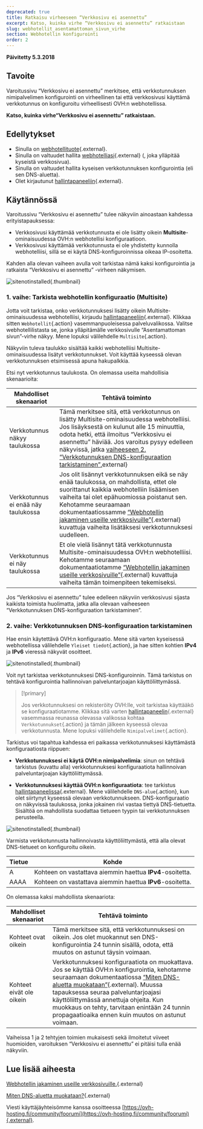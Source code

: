 ```yaml
---
deprecated: true
title: Ratkaisu virheeseen “Verkkosivu ei asennettu”
excerpt: Katso, kuinka virhe “Verkkosivu ei asennettu” ratkaistaan
slug: webhotellit_asentamattoman_sivun_virhe
section: Webhotellin konfigurointi
order: 2
---
```


**Päivitetty 5.3.2018**

## Tavoite

Varoitussivu “Verkkosivu ei asennettu” merkitsee, että verkkotunnuksen nimipalvelimen konfigurointi on virheellinen tai että verkkosivusi käyttämä verkkotunnus on konfiguroitu virheellisesti OVH:n webhotellissa.

**Katso, kuinka virhe“Verkkosivu ei asennettu” ratkaistaan.**

## Edellytykset

- Sinulla on [webhotellituote](https://www.ovh-hosting.fi/webhotelli){.external}.
- Sinulla on valtuudet hallita [webhotelliasi](https://www.ovh-hosting.fi/webhotelli/){.external} (, joka ylläpitää kyseistä verkkosivua).
- Sinulla on valtuudet hallita kyseisen verkkotunnuksen konfigurointia (eli sen DNS-aluetta).
- Olet kirjautunut [hallintapaneeliin](https://www.ovh.com/auth/?action=gotomanager){.external}.

## Käytännössä

Varoitussivu “Verkkosivu ei asennettu” tulee näkyviin ainoastaan kahdessa erityistapauksessa:

- Verkkosivusi käyttämää verkkotunnusta ei ole lisätty oikein **Multisite**-ominaisuudessa OVH:n webhotellisi konfiguraatioon.
- Verkkosivusi käyttämää verkkotunnusta ei ole yhdistetty kunnolla webhotelliisi, sillä se ei käytä DNS-konfiguroinnissa oikeaa IP-osoitetta.

Kahden alla olevan vaiheen avulla voit tarkistaa nämä kaksi konfigurointia ja ratkaista “Verkkosivu ei asennettu” -virheen näkymisen.

![sitenotinstalled](images/site-not-installed-webpage.png){.thumbnail}

### 1. vaihe: Tarkista webhotellin konfiguraatio (Multisite)

Jotta voit tarkistaa, onko verkkotunnuksesi lisätty oikein Multisite-ominaisuudessa webhotelliisi, kirjaudu [hallintapaneeliin](https://www.ovh.com/auth/?action=gotomanager){.external}. Klikkaa sitten `Webhotellit`{.action} vasemmanpuoleisessa palveluvalikossa. Valitse webhotellilistasta se, jonka ylläpitämälle verkkosivulle “Asentamattoman sivun”-virhe näkyy. Mene lopuksi välilehdelle `Multisite`{.action}.

Näkyviin tuleva taulukko sisältää kaikki webhotelliisi Multisite-ominaisuudessa lisätyt verkkotunnukset. Voit käyttää kyseessä olevan verkkotunnuksen etsimisessä apuna hakupalkkia.

Etsi nyt verkkotunnus taulukosta. On olemassa useita mahdollisia skenaarioita:

|Mahdolliset skenaariot|Tehtävä toiminto|
|---|---|
|Verkkotunnus näkyy taulukossa|Tämä merkitsee sitä, että verkkotunnus on lisätty Multisite-ominaisuudessa webhotelliisi. Jos lisäyksestä on kulunut alle 15 minuuttia, odota hetki, että ilmoitus “Verkkosivu ei asennettu” häviää. Jos varoitus pysyy edelleen näkyvissä, jatka [vaiheeseen 2. “Verkkotunnuksen DNS-konfiguraation tarkistaminen”.](https://docs.ovh.com/fi/hosting/webhotellit_asentamattoman_sivun_virhe/#2-vaihe-verkkotunnuksen-dns-konfiguraation-tarkistaminen)external}|
|Verkkotunnus ei enää näy taulukossa|Jos olit lisännyt verkkotunnuksen eikä se näy enää taulukossa, on mahdollista, ettet ole suorittanut kaikkia webhotelliin lisäämisen vaiheita tai olet epähuomiossa poistanut sen. Kehotamme seuraamaan dokumentaatiossamme [“Webhotellin jakaminen useille verkkosivuille”](https://docs.ovh.com/fi/hosting/multisiten-konfigurointi-webhotellissa/){.external} kuvattuja vaiheita lisätäksesi verkkotunnuksesi uudelleen.|
|Verkkotunnus ei näy taulukossa|Et ole vielä lisännyt tätä verkkotunnusta Multisite-ominaisuudessa OVH:n webhotelliisi. Kehotamme seuraamaan dokumentaatiotamme [“Webhotellin jakaminen useille verkkosivuille”](https://docs.ovh.com/fi/hosting/multisiten-konfigurointi-webhotellissa/){.external} kuvattuja vaiheita tämän toimenpiteen tekemiseksi.|

Jos “Verkkosivu ei asennettu” tulee edelleen näkyviin verkkosivusi sijasta kaikista toimista huolimatta, jatka alla olevaan vaiheeseen “Verkkotunnuksen DNS-konfiguraation tarkistaminen”.

### 2. vaihe: Verkkotunnuksen DNS-konfiguraation tarkistaminen

Hae ensin käytettävä OVH:n konfiguraatio. Mene sitä varten kyseisessä webhotellissa välilehdelle `Yleiset tiedot`{.action}, ja hae sitten kohtien **IPv4** ja **IPv6** vieressä näkyvät osoitteet.

![sitenotinstalled](images/site-not-installed-know-a-records.png){.thumbnail}

Voit nyt tarkistaa verkkotunnuksesi DNS-konfiguroinnin. Tämä tarkistus on tehtävä konfigurointia hallinnoivan palveluntarjoajan käyttöliittymässä.

> [!primary]
>
> Jos verkkotunnuksesi on rekisteröity OVH:lle, voit tarkistaa käyttääkö se konfiguraatiotamme. Klikkaa sitä varten [hallintapaneelin](https://www.ovh.com/auth/?action=gotomanager){.external} vasemmassa reunassa olevassa valikossa kohtaa `Verkkotunnukset`{.action} ja tämän jälkeen kyseessä olevaa verkkotunnusta. Mene lopuksi välilehdelle `Nimipalvelimet`{.action}.
>

Tarkistus voi tapahtua kahdessa eri paikassa verkkotunnuksesi käyttämästä konfiguraatiosta riippuen:

- **Verkkotunnuksesi ei käytä OVH:n nimipalvelimia**: sinun on tehtävä tarkistus (kuvattu alla) verkkotunnuksesi konfiguraatiota hallinnoivan palveluntarjoajan käyttöliittymässä.

- **Verkkotunnuksesi käyttää OVH:n konfiguraatiota**: tee tarkistus [hallintapaneelissa](https://www.ovh.com/auth/?action=gotomanager){.external}. Mene välilehdelle `DNS-alue`{.action}, kun olet siirtynyt kyseessä olevaan verkkotunnukseen. DNS-konfiguraatio on näkyvissä taulukossa, jonka jokainen rivi vastaa tiettyä DNS-tietuetta. Sisältöä on mahdollista suodattaa tietueen tyypin tai verkkotunnuksen perusteella.

![sitenotinstalled](images/site-not-installed-edit-ovh-dns-zone.png){.thumbnail}

Varmista verkkotunnusta hallinnoivasta käyttöliittymästä, että alla olevat DNS-tietueet on konfiguroitu oikein.

|Tietue|Kohde|
|---|---|
|A|Kohteen on vastattava aiemmin haettua **IPv4**-osoitetta.|
|AAAA|Kohteen on vastattava aiemmin haettua **IPv6**-osoitetta.|

On olemassa kaksi mahdollista skenaariota:

|Mahdolliset skenaariot|Tehtävä toiminto|
|---|---|
|Kohteet ovat oikein|Tämä merkitsee sitä, että verkkotunnuksesi on oikein. Jos olet muokannut sen DNS-konfigurointia 24 tunnin sisällä, odota, että muutos on astunut täysin voimaan.|
|Kohteet eivät ole oikein|Verkkotunnuksesi konfiguraatiota on muokattava. Jos se käyttää OVH:n konfigurointia, kehotamme seuraamaan dokumentaatiossa [“Miten DNS-aluetta muokataan”](https://docs.ovh.com/fi/domains/miten_dns-aluetta_muokataan/){.external}. Muussa tapauksessa seuraa palveluntarjoajasi käyttöliittymässä annettuja ohjeita. Kun muokkaus on tehty, tarvitaan enintään 24 tunnin propagaatioaika ennen kuin muutos on astunut voimaan.|

Vaiheissa 1 ja 2 tehtyjen toimien mukaisesti sekä ilmoitetut viiveet huomioiden, varoituksen “Verkkosivu ei asennettu” ei pitäisi tulla enää näkyviin.

## Lue lisää aiheesta 

[Webhotellin jakaminen useille verkkosivuille.](https://docs.ovh.com/fi/hosting/multisiten-konfigurointi-webhotellissa/){.external}

[Miten DNS-aluetta muokataan?](https://docs.ovh.com/fi/domains/miten_dns-aluetta_muokataan/){.external}

Viesti käyttäjäyhteisömme kanssa osoitteessa [https://ovh-hosting.fi/community/foorumi](https://ovh-hosting.fi/community/foorumi){.external}.